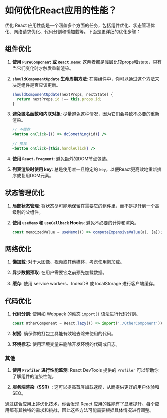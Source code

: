 # 如何优化React应用的性能？

优化 React 应用性能是一个涵盖多个方面的任务，包括组件优化、状态管理优化、网络请求优化、代码分割和懒加载等。下面是更详细的优化步骤：

## 组件优化

1. **使用 `PureComponent` 或 `React.memo`**: 这两者都是浅层比较props和state，只有当它们变化时才触发重新渲染。
   
2. **`shouldComponentUpdate` 生命周期方法**: 在类组件中，你可以通过这个方法来决定组件是否应该更新。
  
    ```jsx
    shouldComponentUpdate(nextProps, nextState) {
      return nextProps.id !== this.props.id;
    }
    ```

3. **避免匿名函数和内联对象**: 尽量避免这种情况，因为它们会导致不必要的重新渲染。

    ```jsx
    // 不推荐
    <button onClick={() => doSomething(id)} />

    // 推荐
    <button onClick={this.handleClick} />
    ```

4. **使用 `React.Fragment`**: 避免额外的DOM节点包装。

5. **列表渲染时使用 key**: 总是使用唯一且稳定的 `key`，以便React更高效地重新排序或复用DOM元素。

## 状态管理优化

1. **局部状态管理**: 将状态尽可能地保留在需要它的组件里，而不是提升到一个高级别的父组件。
   
2. **使用 `useMemo` 和 `useCallback` Hooks**: 避免不必要的计算和渲染。
   
    ```jsx
    const memoizedValue = useMemo(() => computeExpensiveValue(a), [a]);
    ```

## 网络优化

1. **懒加载**: 对于大图像、视频或其他媒体，考虑使用懒加载。

2. **异步数据预取**: 在用户需要它之前预先加载数据。

3. **缓存**: 使用 service workers、IndexDB 或 localStorage 进行客户端缓存。

## 代码优化

1. **代码分割**: 使用如 Webpack 的动态 `import()` 语法进行代码分割。

    ```jsx
    const OtherComponent = React.lazy(() => import('./OtherComponent'));
    ```

2. **树摇**: 确保你的打包工具能有效地去除未使用的代码。

3. **环境标志**: 使用环境变量来删除开发环境的代码或日志。

### 其他

1. **使用 `Profiler` 进行性能监测**: React DevTools 提供的 `Profiler` 可以帮助你了解组件的渲染性能。

2. **服务端渲染（SSR）**: 这可以提高首屏加载速度，从而提供更好的用户体验和SEO。

通过综合应用上述优化技术，你会发现 React 应用的性能有了显著提升。每个应用都有其独特的需求和挑战，因此这些方法可能需要根据具体情况进行调整。